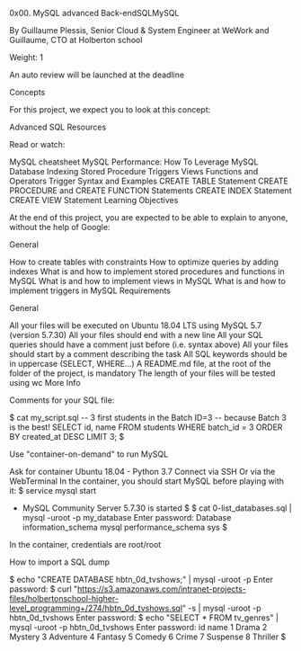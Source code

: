 0x00. MySQL advanced
Back-endSQLMySQL

By Guillaume Plessis, Senior Cloud & System Engineer at WeWork and Guillaume, CTO at Holberton school

Weight: 1

An auto review will be launched at the deadline

Concepts

For this project, we expect you to look at this concept:

Advanced SQL
Resources

Read or watch:

MySQL cheatsheet
MySQL Performance: How To Leverage MySQL Database Indexing
Stored Procedure
Triggers
Views
Functions and Operators
Trigger Syntax and Examples
CREATE TABLE Statement
CREATE PROCEDURE and CREATE FUNCTION Statements
CREATE INDEX Statement
CREATE VIEW Statement
Learning Objectives

At the end of this project, you are expected to be able to explain to anyone, without the help of Google:

General

How to create tables with constraints
How to optimize queries by adding indexes
What is and how to implement stored procedures and functions in MySQL
What is and how to implement views in MySQL
What is and how to implement triggers in MySQL
Requirements

General

All your files will be executed on Ubuntu 18.04 LTS using MySQL 5.7 (version 5.7.30)
All your files should end with a new line
All your SQL queries should have a comment just before (i.e. syntax above)
All your files should start by a comment describing the task
All SQL keywords should be in uppercase (SELECT, WHERE...)
A README.md file, at the root of the folder of the project, is mandatory
The length of your files will be tested using wc
More Info

Comments for your SQL file:

$ cat my_script.sql
-- 3 first students in the Batch ID=3
-- because Batch 3 is the best!
SELECT id, name FROM students WHERE batch_id = 3 ORDER BY created_at DESC LIMIT 3;
$

Use "container-on-demand" to run MySQL

Ask for container Ubuntu 18.04 - Python 3.7
Connect via SSH
Or via the WebTerminal
In the container, you should start MySQL before playing with it:
$ service mysql start
 * MySQL Community Server 5.7.30 is started
$
$ cat 0-list_databases.sql | mysql -uroot -p my_database
Enter password:
Database
information_schema
mysql
performance_schema
sys
$

In the container, credentials are root/root

How to import a SQL dump

$ echo "CREATE DATABASE hbtn_0d_tvshows;" | mysql -uroot -p
Enter password:
$ curl "https://s3.amazonaws.com/intranet-projects-files/holbertonschool-higher-level_programming+/274/hbtn_0d_tvshows.sql" -s | mysql -uroot -p hbtn_0d_tvshows
Enter password:
$ echo "SELECT * FROM tv_genres" | mysql -uroot -p hbtn_0d_tvshows
Enter password:
id  name
1   Drama
2   Mystery
3   Adventure
4   Fantasy
5   Comedy
6   Crime
7   Suspense
8   Thriller
$

